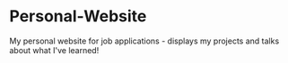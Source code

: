 # Personal-Website
My personal website for job applications - displays my projects and talks about what I've learned!
